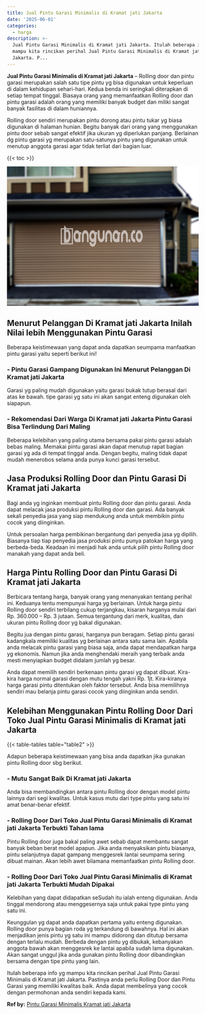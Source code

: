 ```yaml
---
title: Jual Pintu Garasi Minimalis di Kramat jati Jakarta
date: '2025-06-01'
categories:
  - harga
description: >-
  Jual Pintu Garasi Minimalis di Kramat jati Jakarta. Itulah beberapa info yg
  mampu kita rincikan perihal Jual Pintu Garasi Minimalis di Kramat jati
  Jakarta. P...
---
```


**Jual Pintu Garasi Minimalis di Kramat jati Jakarta** – Rolling door dan pintu garasi merupakan salah satu tipe pintu yg bisa digunakan untuk keperluan di dalam kehidupan sehari-hari. Kedua benda ini seringkali diterapkan di setiap tempat tinggal. Biasaya orang yang memanfaatkan Rolling door dan pintu garasi adalah orang yang memiliki banyak budget dan miliki sangat banyak fasilitas di dalam huniannya.

Rolling door sendiri merupakan pintu dorong atau pintu tukar yg biasa digunakan di halaman hunian. Begitu banyak dari orang yang menggunakan pintu door sebab sangat efektif jika ukuran yg diperlukan panjang. Berlainan dg pintu garasi yg merupakan satu-satunya pintu yang digunakan untuk menutup anggota garasi agar tidak terliat dari bagian luar.

{{< toc >}}

![Jual Pintu Garasi Minimalis di Kramat jati Jakarta](/images/pintu-garasi-50.png)

## Menurut Pelanggan Di Kramat jati Jakarta Inilah Nilai lebih Menggunakan Pintu Garasi

Beberapa keistimewaan yang dapat anda dapatkan seumpama manfaatkan pintu garasi yaitu seperti berikut ini!

### \- Pintu Garasi Gampang Digunakan Ini Menurut Pelanggan Di Kramat jati Jakarta

Garasi yg paling mudah digunakan yaitu garasi bukak tutup berasal dari atas ke bawah. tipe garasi yg satu ini akan sangat enteng digunakan oleh siapapun.

### \- Rekomendasi Dari Warga Di Kramat jati Jakarta Pintu Garasi Bisa Terlindung Dari Maling

Beberapa kelebihan yang paling utama bersama pakai pintu garasi adalah bebas maling. Memakai pintu garasi akan dapat menutup rapat bagian garasi yg ada di tempat tinggal anda. Dengan begitu, maling tidak dapat mudah menerobos selama anda punya kunci garasi tersebut.

## Jasa Produksi Rolling Door dan Pintu Garasi Di Kramat jati Jakarta

Bagi anda yg inginkan membuat pintu Rolling door dan pintu garasi. Anda dapat melacak jasa produksi pintu Rolling door dan garasi. Ada banyak sekali penyedia jasa yang siap mendukung anda untuk membikin pintu cocok yang diinginkan.

Untuk persoalan harga pembikinan bergantung dari penyedia jasa yg dipilih. Biasanya tiap tiap penyedia jasa produksi pintu punya patokan harga yang berbeda-beda. Keadaan ini menjadi hak anda untuk pilih pintu Rolling door manakah yang dapat anda beli.

## Harga Pintu Rolling Door dan Pintu Garasi Di Kramat jati Jakarta

Berbicara tentang harga, banyak orang yang menanyakan tentang perihal ini. Keduanya tentu mempunyai harga yg berlainan. Untuk harga pintu Rolling door sendiri terbilang cukup terjangkau, kisaran harganya mulai dari Rp. 360.000 – Rp. 3 jutaan. Semua tergantung dari merk, kualitas, dan ukuran pintu Rolling door yg bakal digunakan.

Begitu jua dengan pintu garasi, harganya pun beragam. Setiap pintu garasi kadangkala memiliki kualitas yg berlainan antara satu sama lain. Apabila anda melacak pintu garasi yang biasa saja, anda dapat mendapatkan harga yg ekonomis. Namun jika anda menghendaki meraih yang terbaik anda mesti menyiapkan budget didalam jumlah yg besar.

Anda dapat memilih sendiri berkenaan pintu garasi yg dapat dibuat. Kira-kira harga normal garasi dengan mutu tengah yakni Rp. 1jt. Kira-kiranya harga garasi pintu ditentukan oleh faktor tersebut. Anda bisa memilihnya sendiri mau belanja pintu garasi cocok yang diinginkan anda sendiri.

## Kelebihan Menggunakan Pintu Rolling Door Dari Toko Jual Pintu Garasi Minimalis di Kramat jati Jakarta

{{< table-tables table="table2" >}}

Adapun beberapa keistimewaan yang bisa anda dapatkan jika gunakan pintu Rolling door sbg berikut.

### \- Mutu Sangat Baik Di Kramat jati Jakarta

Anda bisa membandingkan antara pintu Rolling door dengan model pintu lainnya dari segi kwalitas. Untuk kasus mutu dari type pintu yang satu ini amat benar-benar efektif.

### \- Rolling Door Dari Toko Jual Pintu Garasi Minimalis di Kramat jati Jakarta Terbukti Tahan lama

Pintu Rolling door juga bakal paling awet sebab dapat membantu sangat banyak beban berat model apapun. Jika anda menyaksikan pintu biasanya, pintu selanjutnya dapat gampang menggesrek lantai seumpama sering dibuat mainan. Akan lebih awet bilamana memanfaatkan pintu Rolling door.

### \- Rolling Door Dari Toko Jual Pintu Garasi Minimalis di Kramat jati Jakarta Terbukti Mudah Dipakai

Kelebihan yang dapat didapatkan seSudah itu ialah enteng digunakan. Anda tinggal mendorong atau menggesernya saja untuk pakai type pintu yang satu ini.

Keunggulan yg dapat anda dapatkan pertama yaitu enteng digunakan. Rolling door punya bagian roda yg terkandung di bawahnya. Hal ini akan menjadikan jenis pintu yg satu ini mampu didorong dan ditutup bersama dengan terlalu mudah. Berbeda dengan pintu yg dibukak, kebanyakan anggota bawah akan menggesrek ke lantai apabila sudah lama digunakan. Akan sangat unggul jika anda gunakan pintu Rolling door dibandingkan bersama dengan tipe pintu yang lain.

Itulah beberapa info yg mampu kita rincikan perihal Jual Pintu Garasi Minimalis di Kramat jati Jakarta. Pastinya anda perlu Rolling Door dan Pintu Garasi yang memiliki kwalitas baik. Anda dapat membelinya yang cocok dengan permohonan anda sendiri kepada kami.

**Ref by:** [Pintu Garasi Minimalis Kramat jati Jakarta](https://id.wikipedia.org/wiki/Pintu)
